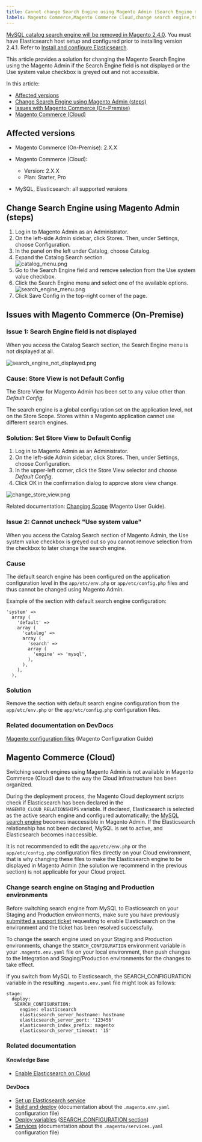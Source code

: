 ```yaml
---
title: Cannot change Search Engine using Magento Admin (Search Engine menu is inaccessible)
labels: Magento Commerce,Magento Commerce Cloud,change search engine,troubleshooting
---
```


<p class="warning"><a href="https://support.magento.com/hc/en-us/articles/360043144271-MySQL-catalog-search-engine-will-be-removed-in-all-versions-of-Magento-2-4-0">MySQL catalog search engine will be removed in Magento 2.4.0</a>. You must have Elasticsearch host setup and configured prior to installing version 2.4.1. Refer to <a href="https://devdocs.magento.com/guides/v2.3/config-guide/elasticsearch/es-overview.html">Install and configure Elasticsearch</a>.</p>

This article provides a solution for changing the Magento Search Engine using the Magento Admin if the Search Engine field is not displayed or the Use system value checkbox is greyed out and not accessible. 

In this article:

* [Affected versions](#affected-versions)
* [Change Search Engine using Magento Admin (steps)](#change-search-engine-using-magento-admin-steps)
* [Issues with Magento Commerce (On-Premise)](#magento-commerce-on-premise)
* [Magento Commerce (Cloud)](#magento-commerce-cloud)

## Affected versions

* Magento Commerce (On-Premise): 2.X.X
* Magento Commerce (Cloud):
    
    * Version: 2.X.X
    * Plan: Starter, Pro
    
    
    
* MySQL, Elasticsearch: all supported versions

## Change Search Engine using Magento Admin (steps)

1. Log in to Magento Admin as an Administrator.
1. On the left-side Admin sidebar, click Stores. Then, under Settings, choose Configuration.
1. In the panel on the left under Catalog, choose Catalog.
1. Expand the Catalog Search section.  
    ![catalog_menu.png](https://support.magento.com/hc/article_attachments/360004663913/catalog_menu.png)
1. Go to the Search Engine field and remove selection from the Use system value checkbox.
1. Click the Search Engine menu and select one of the available options.  
    ![search_engine_menu.png](https://support.magento.com/hc/article_attachments/360004634314/search_engine_menu.png)
1. Click Save Config in the top-right corner of the page.

## Issues with Magento Commerce (On-Premise)

### Issue 1: Search Engine field is not displayed

When you access the Catalog Search section, the Search Engine menu is not displayed at all.

![search_engine_not_displayed.png](https://support.magento.com/hc/article_attachments/360004686014/search_engine_not_displayed.png)

### Cause: Store View is not Default Config

The Store View for Magento Admin has been set to any value other than _Default Config_.

The search engine is a global configuration set on the application level, not on the Store Scope. Stores within a Magento application cannot use different search engines.

### Solution: Set Store View to Default Config

1. Log in to Magento Admin as an Administrator.
1. On the left-side Admin sidebar, click Stores. Then, under Settings, choose Configuration.
1. In the upper-left corner, click the Store View selector and choose _Default Config_.
1. Click OK in the confirmation dialog to approve store view change.

![change_store_view.png](https://support.magento.com/hc/article_attachments/360004723573/change_store_view.png)

Related documentation: [Changing Scope](http://docs.magento.com/m2/ee/user_guide/configuration/scope-change.html) (Magento User Guide).

### Issue 2: Cannot uncheck "Use system value"

When you access the Catalog Search section of Magento Admin, the Use system value checkbox is greyed out so you cannot remove selection from the checkbox to later change the search engine.

### Cause

The default search engine has been configured on the application configuration level in the `` app/etc/env.php `` or `` app/etc/config.php `` files and thus cannot be changed using Magento Admin.

Example of the section with default search engine configuration:

<pre><code class="language-php">'system' => 
  array (
    'default' => 
    array (
      'catalog' => 
      array (
        'search' => 
        array (
          'engine' => 'mysql',
        ), 
      ), 
    ), 
  ),
</code></pre>

### Solution

Remove the section with default search engine configuration from the `` app/etc/env.php `` or the `` app/etc/config.php `` configuration files.

### Related documentation on DevDocs

[Magento configuration files](https://devdocs.magento.com/guides/v2.2/config-guide/config/config-magento.html) (Magento Configuration Guide)

## Magento Commerce (Cloud)

Switching search engines using Magento Admin is not available in Magento Commerce (Cloud) due to the way the Cloud infrastructure has been organized.

During the deployment process, the Magento Cloud deployment scripts check if Elasticsearch has been declared in the `` MAGENTO_CLOUD_RELATIONSHIPS `` variable. If declared, Elasticsearch is selected as the active search engine and configured automatically; the [MySQL search engine](https://support.magento.com/hc/en-us/articles/360043144271-MySQL-catalog-search-engine-will-be-removed-in-Magento-2-4-0) becomes inaccessible in Magento Admin. If the Elasticsearch relationship has not been declared, MySQL is set to active, and Elasticsearch becomes inaccessible.

It is not recommended to edit the `` app/etc/env.php `` or the `` app/etc/config.php `` configuration files directly on your Cloud environment, that is why changing these files to make the Elasticsearch engine to be displayed in Magento Admin (the solution we recommend in the previous section) is not applicable for your Cloud project.

### Change search engine on Staging and Production environments

Before switching search engine from MySQL to Elasticsearch on your Staging and Production environments, make sure you have previously [submitted a support ticket](https://support.magento.com/hc/en-us/articles/360019088251) requesting to enable Elasticsearch on the environment and the ticket has been resolved successfully.

To change the search engine used on your Staging and Production environments, change the `` SEARCH_CONFIGURATION `` environment variable in your `` .magento.env.yaml `` file on your local environment, then push changes to the Integration and Staging/Production environments for the changes to take effect.

If you switch from MySQL to Elasticsearch, the SEARCH\_CONFIGURATION variable in the resulting `` .magento.env.yaml `` file might look as follows:

<pre><code class="language-yaml">stage:
  deploy:
   SEARCH_CONFIGURATION:
     engine: elasticsearch
     elasticsearch_server_hostname: hostname
     elasticsearch_server_port: '123456'
     elasticsearch_index_prefix: magento
     elasticsearch_server_timeout: '15'</code></pre>

### Related documentation

#### Knowledge Base

* [Enable Elasticsearch on Cloud](https://support.magento.com/hc/en-us/articles/115004905874)

#### DevDocs

* [Set up Elasticsearch service](http://devdocs.magento.com/guides/v2.2/cloud/project/project-conf-files_services-elastic.html)
* [Build and deploy](http://devdocs.magento.com/guides/v2.2/cloud/project/magento-env-yaml.html) (documentation about the `` .magento.env.yaml `` configuration file)
* [Deploy variables](https://devdocs.magento.com/guides/v2.2/cloud/env/variables-deploy.html) ([SEARCH\_CONFIGURATION section](https://devdocs.magento.com/guides/v2.2/cloud/env/variables-deploy.html#searchconfiguration))
* [Services](http://devdocs.magento.com/guides/v2.2/cloud/project/project-conf-files_services.html) (documentation about the `` .magento/services.yaml `` configuration file)
